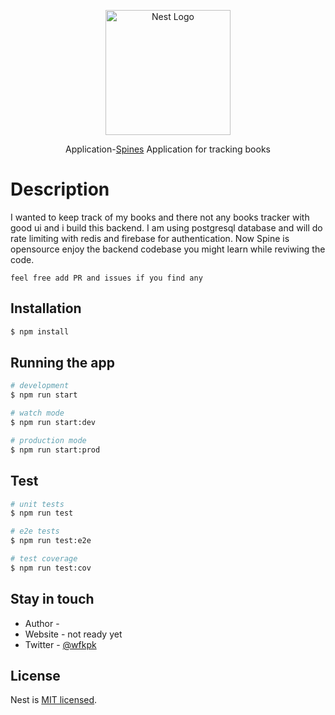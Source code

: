 <p align="center">
  <a href="http://nestjs.com/" target="blank"><img src="https://nestjs.com/img/logo-small.svg" width="200" alt="Nest Logo" /></a>
</p>

</p>
  <!--[![Backers on Open Collective](https://opencollective.com/nest/backers/badge.svg)](https://opencollective.com/nest#backer)
  [![Sponsors on Open Collective](https://opencollective.com/nest/sponsors/badge.svg)](https://opencollective.com/nest#sponsor)-->

  <p align="center">Application-<a href="http://wfkpk.vercel.app" target="_blank">Spines</a> Application for tracking books </p>
    <p align="center">
      

# Description

I wanted to keep track of my books and there not any books tracker with good ui and i build this backend. I am using postgresql database and will do rate limiting with redis and firebase for authentication.
Now Spine is opensource enjoy the backend codebase you might learn while reviwing the code.

`feel free add PR and issues if you find any`

## Installation

```bash
$ npm install
```

## Running the app

```bash
# development
$ npm run start

# watch mode
$ npm run start:dev

# production mode
$ npm run start:prod
```

## Test

```bash
# unit tests
$ npm run test

# e2e tests
$ npm run test:e2e

# test coverage
$ npm run test:cov
```


## Stay in touch

- Author - [](https://wfkpk.vercel.app)
- Website - not ready yet
- Twitter - [@wfkpk](https://twitter.com/wfkpk)

## License

Nest is [MIT licensed](LICENSE).
